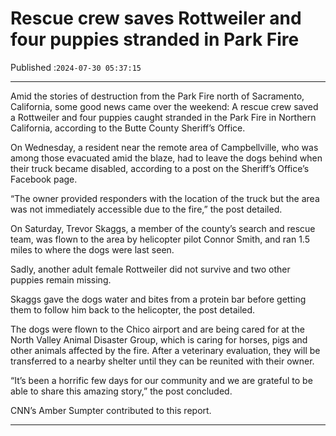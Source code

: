 # Rescue crew saves Rottweiler and four puppies stranded in Park Fire

Published :`2024-07-30 05:37:15`

---

Amid the stories of destruction from the Park Fire north of Sacramento, California, some good news came over the weekend: A rescue crew saved a Rottweiler and four puppies caught stranded in the Park Fire in Northern California, according to the Butte County Sheriff’s Office.

On Wednesday, a resident near the remote area of Campbellville, who was among those evacuated amid the blaze, had to leave the dogs behind when their truck became disabled, according to a post on the Sheriff’s Office’s Facebook page.

“The owner provided responders with the location of the truck but the area was not immediately accessible due to the fire,” the post detailed.

On Saturday, Trevor Skaggs, a member of the county’s search and rescue team, was flown to the area by helicopter pilot Connor Smith, and ran 1.5 miles to where the dogs were last seen.

Sadly, another adult female Rottweiler did not survive and two other puppies remain missing.

Skaggs gave the dogs water and bites from a protein bar before getting them to follow him back to the helicopter, the post detailed.

The dogs were flown to the Chico airport and are being cared for at the North Valley Animal Disaster Group, which is caring for horses, pigs and other animals affected by the fire. After a veterinary evaluation, they will be transferred to a nearby shelter until they can be reunited with their owner.

“It’s been a horrific few days for our community and we are grateful to be able to share this amazing story,” the post concluded.

CNN’s Amber Sumpter contributed to this report.

---

